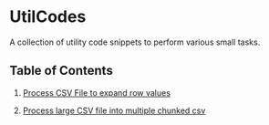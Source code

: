 # UtilCodes
A collection of utility code snippets to perform various small tasks.

## Table of Contents
1. [Process CSV File to expand row values](https://github.com/fw-soc/utilcodes/blob/master/rowexplode/README.md)

2. [Process large CSV file into multiple chunked csv](https://github.com/fw-soc/utilcodes/blob/master/CSV_Chunker/README.md)


